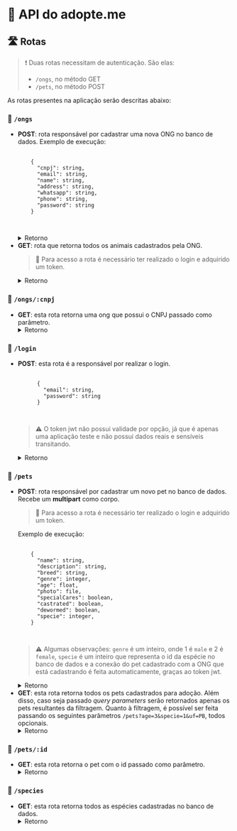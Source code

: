# 🐾 API do adopte.me

## 🛣 Rotas

> ❗ Duas rotas necessitam de autenticação. São elas:
>
> - `/ongs`, no método GET
> - `/pets`, no método POST

As rotas presentes na aplicação serão descritas abaixo:

### 🚏 `/ongs`

<ul>
  <li>
    <strong>POST</strong>: rota responsável por cadastrar uma nova ONG no banco de dados.
    Exemplo de execução:</br>
    <pre>
    <code>
    {
      "cnpj": string,
      "email": string,
      "name": string,
      "address": string,
      "whatsapp": string,
      "phone": string,
      "password": string
    }
    </code>
    </pre>
    <details>
      <summary>Retorno</summary>
      <pre>
      <code>
      {
        "cnpj": string,
        "name": string,
        "email": string,
        "address": string,
        "whatsapp": string,
        "phone": string
      }
      </code>
      </pre>
    </details>
  </li>
  <li>
    <strong>GET</strong>: rota que retorna todos os animais cadastrados pela ONG.
    <blockquote>🛑 Para acesso a rota é necessário ter realizado o login e adquirido um token.</blockquote>
    <details>
      <summary>Retorno</summary>
      <pre>
      <code>
      [
        {
          "id": integer,
          "name": string,
          "description": string,
          "breed": string,
          "genre": integer,
          "age": float,
          "photo_name": string,
          "special_cares": boolean,
          "castrated": boolean,
          "dewormed": boolean,
          "specie_id": integer,
          "ong_cnpj": string
        }
      ]
      </code>
      </pre>
    </details>
  </li>
</ul>

### 🚏 `/ongs/:cnpj`

<ul>
  <li>
    <strong>GET</strong>: esta rota retorna uma ong que possui o CNPJ passado como parâmetro.
    <details>
      <summary>Retorno</summary>
      <pre>
      <code>
        {
          "cnpj": string,
          "name": string,
          "email": string,
          "whatsapp": string,
          "phone": string,
          "address": string
        }
      </code>
      </pre>
    </details>
  </li>
</ul>

### 🚏 `/login`

<ul>
  <li>
    <strong>POST</strong>: esta rota é a responsável por realizar o login.
    <pre>
    <code>
      {
        "email": string,
        "password": string
      }
    </code>
    </pre>
    <blockquote>⚠️ O token jwt não possui validade por opção, já que é apenas uma aplicação teste e não possui dados reais e sensíveis transitando.</blockquote>
    <details>
      <summary>Retorno</summary>
      <pre>
      <code>
        {
          "token": string
        }
      </code>
      </pre>
    </details>
  </li>
</ul>

### 🚏 `/pets`

<ul>
  <li>
    <strong>POST</strong>: rota responsável por cadastrar um novo pet no banco de dados. Recebe um <b>multipart</b> como corpo.
    <blockquote>🛑 Para acesso a rota é necessário ter realizado o login e adquirido um token.</blockquote>
    Exemplo de execução:</br>
    <pre>
    <code>
    { 
      "name": string,
      "description": string,
      "breed": string,
      "genre": integer,
      "age": float,
      "photo": file,
      "specialCares": boolean,
      "castrated": boolean,
      "dewormed": boolean,
      "specie": integer,
    }
    </code>
    </pre>
    <blockquote>⚠️ Algumas observações: <code>genre</code> é um inteiro, onde 1 é <code>male</code> e 2 é <code>female</code>, <code>specie</code> é um inteiro que representa o id da espécie no banco de dados e a conexão do pet cadastrado com a ONG que está cadastrando é feita automaticamente, graças ao token jwt.</blockquote>
    <details>
      <summary>Retorno</summary>
      <pre>
      <code>
        {
          "id": integer,
          "name": string,
          "description": string,
          "breed": string,
          "genre": integer,
          "age": float,
          "photo_name": string,
          "special_cares": boolean,
          "castrated": boolean,
          "dewormed": boolean,
          "specie_id": integer,
          "ong_cnpj": string
        }
      </code>
      </pre>
    </details>
  </li>
  <li>
    <strong>GET</strong>: esta rota retorna todos os pets cadastrados para adoção. Além disso, caso seja passado <i>query parameters</i> serão retornados apenas os pets resultantes da filtragem. Quanto à filtragem, é possível ser feita passando os seguintes parâmetros <code>/pets?age=3&specie=1&uf=PB</code>, todos opcionais.
    <details>
      <summary>Retorno</summary>
      <pre>
      <code>
        [
          {
            "id": integer,
            "name": string,
            "description": string,
            "breed": string,
            "genre": integer,
            "age": float,
            "photo_name": string,
            "special_cares": boolean,
            "castrated": boolean,
            "dewormed": boolean,
            "ong": {
              "email": string,
              "cnpj": string,
              "address": string,
              "whatsapp": string,
              "phone": string
            }
          }
        ]
      </code>
      </pre>
    </details>
  </li>
</ul>

### 🚏 `/pets/:id`

<ul>
  <li>
    <strong>GET</strong>: esta rota retorna o pet com o id passado como parâmetro.
    <details>
      <summary>Retorno</summary>
      <pre>
      <code>
        {
          "id": integer,
          "name": string,
          "description": string,
          "breed": stirng,
          "genre": integer,
          "age": float,
          "photo_name": string,
          "special_cares": boolean,
          "castrated": boolean,
          "dewormed": boolean,
          "ong_cnpj": string
        }
      </code>
      </pre>
    </details>
  </li>
</ul>

### 🚏 `/species`

<ul>
  <li>
    <strong>GET</strong>: esta rota retorna todos as espécies cadastradas no banco de dados.
    <details>
      <summary>Retorno</summary>
      <pre>
      <code>
        [
          {
            "id": integer,
            "specie": string
          }
        ]
      </code>
      </pre>
    </details>
  </li>
</ul>
